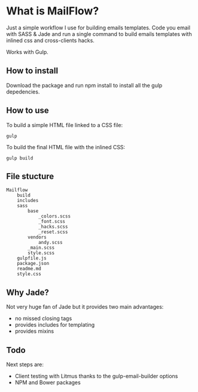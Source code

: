 # What is MailFlow?

Just a simple workflow I use for building emails templates. Code you email with SASS & Jade and run a single command to build emails templates with inlined css and cross-clients hacks.

Works with Gulp.

## How to install

Download the package and run npm install to install all the gulp depedencies.

## How to use

To build a simple HTML file linked to a CSS file:
```
gulp
```

To build the final HTML file with the inlined CSS:
```
gulp build
```

## File stucture

```
Mailflow
	build
	includes
	sass 
		base
			_colors.scss
			_font.scss
			_hacks.scss
			_reset.scss
		vendors
			andy.scss
		_main.scss
		style.scss
	gulpfile.js
	package.json
	readme.md
	style.css

```

## Why Jade?

Not very huge fan of Jade but it provides two main advantages:
- no missed closing tags
- provides includes for templating
- provides mixins

## Todo

Next steps are:
- Client testing with Litmus thanks to the gulp-email-builder options
- NPM and Bower packages



